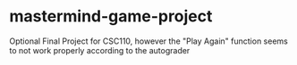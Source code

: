 # mastermind-game-project
Optional Final Project for CSC110, however the "Play Again" function seems to not work properly according to the autograder
